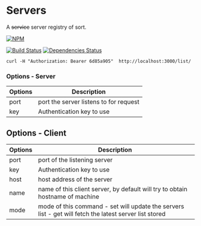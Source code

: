# Servers
A ~~service~~ server registry of sort. 

[![NPM](https://nodei.co/npm/servers.png?downloads=true&downloadRank=true&stars=true)](https://nodei.co/npm/servers/)

[![Build Status](https://travis-ci.org/ivan-loh/servers.svg?branch=master)](https://travis-ci.org/ivan-loh/servers) [![Dependencies Status](https://david-dm.org/ivan-loh/servers.svg)](https://david-dm.org/ivan-loh/servers)



```
curl -H "Authorization: Bearer 6d85a905"  http://localhost:3000/list/
```

### Options - Server

| Options | Description                            |
|---------|----------------------------------------|
| port    | port the server listens to for request |
| key     | Authentication key to use              |


## Options - Client
| Options | Description                                                                                            |
|---------|--------------------------------------------------------------------------------------------------------|
| port    | port of the listening server                                                                           |
| key     | Authentication key to use                                                                              |
| host    | host address of the server                                                                             |
| name    | name of this client server, by default will try to obtain hostname of machine                          |
| mode    | mode of this command - set will update the servers list - get will fetch the latest server list stored |